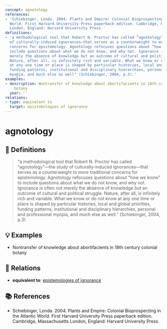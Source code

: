 ```yaml
---
concept: agnotology
references:
- 'Schiebinger, Londa. 2004. Plants and Empire: Colonial Bioprospecting in the Atlantic
  World. First Harvard University Press paperback edition. Cambridge, Massachusetts
  London, England: Harvard University Press.'
definitions:
- 'a methodological tool that Robert N. Proctor has called “agnotology”—the study
  of culturally-induced ignorances—that serves as a counterweight to more traditional
  concerns for epistemology. Agnotology refocuses questions about “how we know” to
  include questions about what we do not know, and why not. Ignorance is often not
  merely the absence of knowledge but an outcome of cultural and political struggle.
  Nature, after all, is infinitely rich and variable. What we know or do not know
  at any one time or place is shaped by particular histories, local and global priorities,
  funding patterns, institutional and disciplinary hierarchies, personal and professional
  myopia, and much else as well" (Schiebinger, 2004, p.3).'
examples:
- description: Nontransfer of knowledge about abortifacients in 18th century colonial
    botany
  year: ''
relations:
- type: equivalent to
  target: epistemologies of ignorance
---
```


# agnotology

## 📖 Definitions

> "a methodological tool that Robert N. Proctor has called “agnotology”—the study of culturally-induced ignorances—that serves as a counterweight to more traditional concerns for epistemology. Agnotology refocuses questions about “how we know” to include questions about what we do not know, and why not. Ignorance is often not merely the absence of knowledge but an outcome of cultural and political struggle. Nature, after all, is infinitely rich and variable. What we know or do not know at any one time or place is shaped by particular histories, local and global priorities, funding patterns, institutional and disciplinary hierarchies, personal and professional myopia, and much else as well." (Schiebinger, 2004, p.3)

## 💡 Examples

- Nontransfer of knowledge about abortifacients in 18th century colonial botany

## 🔗 Relations

- **equivalent to**: [epistemologies of ignorance](./epistemologies-of-ignorance.md)

## 📚 References

- Schiebinger, Londa. 2004. Plants and Empire: Colonial Bioprospecting in the Atlantic World. First Harvard University Press paperback edition. Cambridge, Massachusetts London, England: Harvard University Press.
